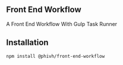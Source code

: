 ## Front End Workflow
A Front End Workflow With Gulp Task Runner
## Installation
  `npm install @phivh/front-end-workflow`
